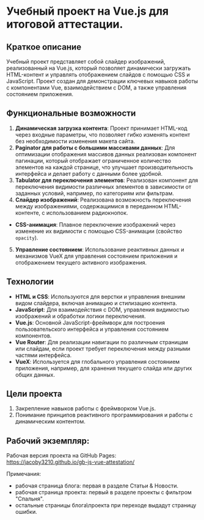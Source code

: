 # Учебный проект на Vue.js для итоговой аттестации.

## Краткое описание

Учебный проект представляет собой слайдер изображений, реализованный на Vue.js, который позволяет динамически загружать HTML-контент и управлять отображением слайдов с помощью CSS и JavaScript. Проект создан для демонстрации ключевых навыков работы с компонентами Vue, взаимодействием с DOM, а также управления состоянием приложения.

## Функциональные возможности

1. **Динамическая загрузка контента**: Проект принимает HTML-код через входные параметры, что позволяет гибко изменять контент без необходимости изменения макета сайта.
2. **Paginator для работы с большими массивами данных**: Для оптимизации отображения массивов данных реализован компонент пагинации, который отображает ограниченное количество элементов на каждой странице, что улучшает производительность интерфейса и делает работу с данными более удобной.
3. **Tabulator для переключения элементов**: Реализован компонент для переключения видимости различных элементов в зависимости от заданных условий, например, по категориям или фильтрам.
4. **Слайдер изображений**: Реализована возможность переключения между изображениями, содержащимися в переданном HTML-контенте, с использованием радиокнопок.
  - **CSS-анимация**: Плавное переключение изображений через изменение их видимости с помощью CSS-анимации (свойство `opacity`).
5. **Управление состоянием**: Использование реактивных данных и механизмов VueX для управления состоянием приложения и отображением текущего активного изображения.

## Технологии

- **HTML и CSS**: Используются для верстки и управления внешним видом слайдера, включая анимацию и стилизацию контента.
- **JavaScript**: Для взаимодействия с DOM, управления видимостью изображений и обработки логики переключения.
- **Vue.js**: Основной JavaScript-фреймворк для построения пользовательского интерфейса и управления состоянием компонентов.
- **Vue Router**: Для реализации навигации по различным страницам или слайдам, если проект требует переключения между разными частями интерфейса.
- **VueX**: Используется для глобального управления состоянием приложения, например, для хранения текущего слайда или других общих данных.

## Цели проекта

1. Закрепление навыков работы с фреймворком Vue.js.
2. Понимание принципов реактивного программирования и работы с динамическим контентом.

## Рабочий экземпляр:
Рабочая версия проекта на GitHub Pages: https://jacoby3210.github.io/gb-js-vue-attestation/

Примечания:
  - рабочая страница блога:  первая в разделе Статьи & Новости.
  - рабочая страница проекта: первый в разделе проекты с фильтром "Спальня".
  - остальные страницы блога\проекта при переходе выдадут страницу ошибки. 
